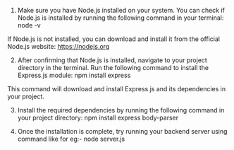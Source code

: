 

1. Make sure you have Node.js installed on your system. You can check if Node.js is installed by running the following command in your terminal:
node -v

If Node.js is not installed, you can download and install it from the official Node.js website: https://nodejs.org

2. After confirming that Node.js is installed, navigate to your project directory in the terminal.
Run the following command to install the Express.js module:
npm install express

This command will download and install Express.js and its dependencies in your project.

3. Install the required dependencies by running the following command in your project directory:
npm install express body-parser

4. Once the installation is complete, try running your backend server
  using command like for eg:- node server.js
